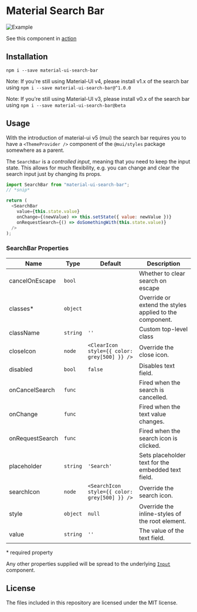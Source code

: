 # Material Search Bar

![Example](demo.gif)

See this component in [action](https://teamwertarbyte.github.io/material-ui-search-bar/)

## Installation

```shell
npm i --save material-ui-search-bar
```
Note: If you're still using Material-UI v4, please install v1.x of the search bar using `npm i --save material-ui-search-bar@^1.0.0`

Note: If you're still using Material-UI v3, please install v0.x of the search bar using `npm i --save material-ui-search-bar@beta`

## Usage
With the introduction of material-ui v5 (mui) the search bar requires you to have a `<ThemeProvider />` component of the `@mui/styles` package somewhere as a parent.

The `SearchBar` is a _controlled input_, meaning that _you_ need to keep the input state. This allows for much flexibility, e.g. you can change and clear the search input just by changing its props.

```js
import SearchBar from "material-ui-search-bar";
// *snip*

return (
  <SearchBar
    value={this.state.value}
    onChange={(newValue) => this.setState({ value: newValue })}
    onRequestSearch={() => doSomethingWith(this.state.value)}
  />
);
```

### SearchBar Properties

| Name            | Type     | Default                                       | Description                                             |
| --------------- | -------- | --------------------------------------------- | ------------------------------------------------------- |
| cancelOnEscape  | `bool`   |                                               | Whether to clear search on escape                       |
| classes\*       | `object` |                                               | Override or extend the styles applied to the component. |
| className       | `string` | `''`                                          | Custom top-level class                                  |
| closeIcon       | `node`   | `<ClearIcon style={{ color: grey[500] }} />`  | Override the close icon.                                |
| disabled        | `bool`   | `false`                                       | Disables text field.                                    |
| onCancelSearch  | `func`   |                                               | Fired when the search is cancelled.                     |
| onChange        | `func`   |                                               | Fired when the text value changes.                      |
| onRequestSearch | `func`   |                                               | Fired when the search icon is clicked.                  |
| placeholder     | `string` | `'Search'`                                    | Sets placeholder text for the embedded text field.      |
| searchIcon      | `node`   | `<SearchIcon style={{ color: grey[500] }} />` | Override the search icon.                               |
| style           | `object` | `null`                                        | Override the inline-styles of the root element.         |
| value           | `string` | `''`                                          | The value of the text field.                            |

\* required property

Any other properties supplied will be spread to the underlying [`Input`](https://material-ui.com/api/input/#input) component.

## License

The files included in this repository are licensed under the MIT license.
